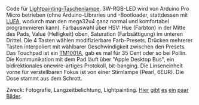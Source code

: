 Code für [Lightpainting-Taschenlampe](https://diaspora.subsignal.org/posts/148633). 3W-RGB-LED wird von Arduino Pro Micro betrieben (ohne Arduino-Libraries und -Bootloader, stattdessen mit [LUFA](http://www.fourwalledcubicle.com/LUFA.php), wodurch man den mega32u4 ganz normal und komfortabel programmieren kann). Farbauswahl über HSV: Hue (Farbton) in der Mitte des Pads, Value (Helligkeit) oben, Saturation (Farbsättigung) im unteren Drittel. Die 4 Tasten wählen modifizierbare Farb-Presets. Drücken mehrerer Tasten interpoliert mit wählbarer Geschwindigkeit zwischen den Presets. Das Touchpad ist ein [TM1001A](http://www.mikrocontroller.net/topic/147076), gab es mal für 35 Cent oder so bei Pollin. Die Kommunikation mit dem Pad läuft über "Apple Desktop Bus", ein bidirektionales onewire-artiges Protokoll, bit-banging. Die Linseneinheit vorne für verstellbaren Fokus ist von einer Stirnlampe (Pearl, 6EUR). Die Dose stammt aus dem Schrott.

Zweck: Fotografie, Langzeitbelichtung, Lightpainting. [Hier](https://diaspora.subsignal.org/posts/109566) [gibt](https://diaspora.subsignal.org/posts/109565) [es](https://diaspora.subsignal.org/posts/109562) [ein](https://diaspora.subsignal.org/posts/109553) [paar](https://diaspora.subsignal.org/posts/109441) [Bilder](https://diaspora.subsignal.org/posts/109437).
